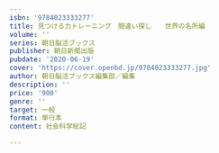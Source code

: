 ```yaml
---
isbn: '9784023333277'
title: 見つける力トレーニング　間違い探し　　世界の名所編
volume: ''
series: 朝日脳活ブックス
publisher: 朝日新聞出版
pubdate: '2020-06-19'
cover: 'https://cover.openbd.jp/9784023333277.jpg'
author: 朝日脳活ブックス編集部／編集
description: ''
price: '900'
genre: ''
target: 一般
format: 単行本
content: 社会科学総記

---
```

